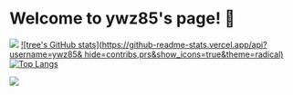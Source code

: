 # Welcome to ywz85's page! 👋
![](https://github-readme-stats.vercel.app/api?username=ywz85&theme=dark)
[![tree's GitHub stats](https://github-readme-stats.vercel.app/api?username=ywz85&
hide=contribs,prs&show_icons=true&theme=radical)](https://github.com/anuraghazra/github-readme-stats)
[![Top Langs](https://github-readme-stats.vercel.app/api/top-langs/?username=anuraghazra&layout=compact)](https://github.com/anuraghazra/github-readme-stats)

![](https://img.shields.io/badge/-JavaScript-e5cd0c?style=flat-square&logo=JavaScript&labelColor=f7df1e&logoColor=000)



